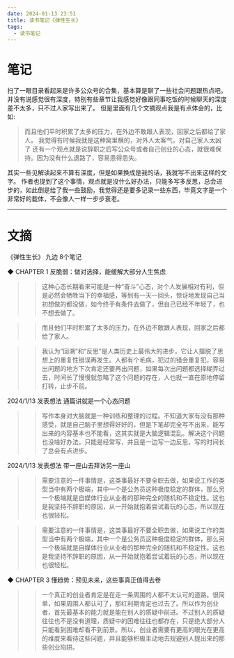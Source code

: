 ```yaml
---
date: 2024-01-13 23:51
title: 读书笔记《弹性生长》
tags:
  - 读书笔记
---
```



# 笔记

扫了一眼目录看起来是许多公众号的合集，基本算是聊了一些社会问题跟热点吧。并没有说感觉很有深度，特别有些章节让我感觉好像跟同事吃饭的时候聊天的深度差不太多，只不过人家写出来了。
但是里面有几个文摘观点我是有点体会的，比如: 

> 而且他们平时积累了太多的压力，在外边不敢跟人表现，回家之后都给了家人。
我觉得有时候我就是这种窝里横的，对外人太客气，对自己家人太凶了
还有一个观点就是说辞职之后写公众号或者自己创业的心态，就很难保持。因为没有什么退路了，容易患得患失。

其实一些见解读起来不算有深度，但是如果换成是我的话，我就写不出来这样的文字。
作者也提到了这个事情，观点就是没什么好办法，只能多写多反思，总会进步的，如此倒是给了我一些鼓励，我觉得还是要多记录一些东西，毕竟文字是一个非常好的载体，不会像人一样一步步衰老。


----
# 文摘
《弹性生长》
九边
8个笔记


◆  CHAPTER 1 反脆弱：做对选择，能缓解大部分人生焦虑

>> 这种心态长期看来可能是一种“奋斗”心态，对个人发展相对有利，但是必然会牺牲当下的幸福感，等到有一天一回头，惊讶地发现自己当初想做的都没做，如今终于有条件去做了，但自己已经不年轻了，也不想去做了。

>> 而且他们平时积累了太多的压力，在外边不敢跟人表现，回家之后都给了家人。

>> 我认为“回溯”和“反思”是人类历史上最伟大的进步，它让人摆脱了思想上的重复性错误再发生。人都有个毛病，犯过的错会重复犯，容易出问题的地方下次肯定还要再出问题，如果每次出问题都选择糊弄过去，时间长了慢慢就忽略了这个问题的存在，人也就一直在原地停留打转，止步不前。

2024/1/13 发表想法
通篇讲就是一个心态问题

>> 写作本身对大脑就是一种训练和整理的过程。不知道大家有没有那种感受，就是自己脑子里想得好好的，但是下笔却完全写不出来，能写出来的内容基本也不能看，这其实就是大脑逻辑混乱。解决这个问题也没啥好办法，只能是经常写，并且是一边写一边反思，写的时间长了总会有点进步。

2024/1/13 发表想法
带一座山去拜访另一座山
>> 需要注意的一件事情是，这类事最好不要全职去做，如果说工作的类型当中有两个极端，其中一个是公务员这种极度稳定的群体，那么另一个极端就是自媒体行业从业者的那种完全的随机和不稳定性。这也是我坚持不辞职的原因，从一开始就抱着尝试着玩的心态，所以现在也很轻松。

>> 需要注意的一件事情是，这类事最好不要全职去做，如果说工作的类型当中有两个极端，其中一个是公务员这种极度稳定的群体，那么另一个极端就是自媒体行业从业者的那种完全的随机和不稳定性。这也是我坚持不辞职的原因，从一开始就抱着尝试着玩的心态，所以现在也很轻松。


◆  CHAPTER 3 懂趋势：预见未来，这些事真正值得去卷

>> 一个真正的创业者肯定是在走一条周围的人都不太认可的道路。很简单，如果周围人都认可了，那红利期肯定也过去了。所以作为创业者，首先最基本的能力就是能在别人的质疑中前进。不过别人的质疑往往也不是没有道理，质疑中的困难往往也都存在，只是绝大部分人只能看到困难却看不到前景。所以，创业者需要有更高的眼光在更高的维度来看待这些问题，并且能够积极主动地去规避别人提出来的那些创业陷阱。
